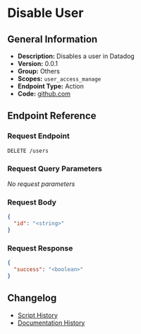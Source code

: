 <!-- BEGIN GENERATED CONTENT -->
# Disable User

## General Information

- **Description:** Disables a user in Datadog
- **Version:** 0.0.1
- **Group:** Others
- **Scopes:** `user_access_manage`
- **Endpoint Type:** Action
- **Code:** [github.com](https://github.com/NangoHQ/integration-templates/tree/main/integrations/datadog/actions/disable-user.ts)


## Endpoint Reference

### Request Endpoint

`DELETE /users`

### Request Query Parameters

_No request parameters_

### Request Body

```json
{
  "id": "<string>"
}
```

### Request Response

```json
{
  "success": "<boolean>"
}
```

## Changelog

- [Script History](https://github.com/NangoHQ/integration-templates/commits/main/integrations/datadog/actions/disable-user.ts)
- [Documentation History](https://github.com/NangoHQ/integration-templates/commits/main/integrations/datadog/actions/disable-user.md)

<!-- END  GENERATED CONTENT -->


